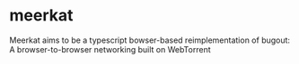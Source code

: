 # meerkat
Meerkat aims to be a typescript bowser-based reimplementation of bugout: A browser-to-browser networking built on WebTorrent
